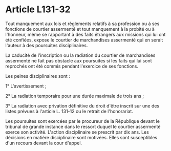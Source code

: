 # Article L131-32

Tout manquement aux lois et règlements relatifs à sa profession ou à ses fonctions de courtier assermenté et tout manquement à la probité ou à l'honneur, même se rapportant à des faits étrangers aux missions qui lui ont été confiées, expose le courtier de marchandises assermenté qui en serait l'auteur à des poursuites disciplinaires.

La caducité de l'inscription ou la radiation du courtier de marchandises assermenté ne fait pas obstacle aux poursuites si les faits qui lui sont reprochés ont été commis pendant l'exercice de ses fonctions.

Les peines disciplinaires sont :

1° L'avertissement ;

2° La radiation temporaire pour une durée maximale de trois ans ;

3° La radiation avec privation définitive du droit d'être inscrit sur une des listes prévues à l'article L. 131-12 ou le retrait de l'honorariat.

Les poursuites sont exercées par le procureur de la République devant le tribunal de grande instance dans le ressort duquel le courtier assermenté exerce son activité. L'action disciplinaire se prescrit par dix ans. Les décisions en matière disciplinaire sont motivées. Elles sont susceptibles d'un recours devant la cour d'appel.

